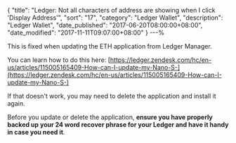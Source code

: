 {
 "title": "Ledger: Not all characters of address are showing when I click 'Display Address'",
 "sort": "17",
 "category": "Ledger Wallet",
 "description": "Ledger Wallet",
 "date_published": "2017-06-20T08:00:00+08:00",
 "date_modified": "2017-11-11T09:07:00+08:00"
}
---%


This is fixed when updating the ETH application from Ledger Manager.

You can learn how to do this here: [https://ledger.zendesk.com/hc/en-us/articles/115005165409-How-can-I-update-my-Nano-S-](https://ledger.zendesk.com/hc/en-us/articles/115005165409-How-can-I-update-my-Nano-S-)

If that doesn't work, you may need to delete the application and install it again.

Before you update or delete the application, **ensure you have properly backed up your 24 word recover phrase for your Ledger and have it handy in case you need it**.
